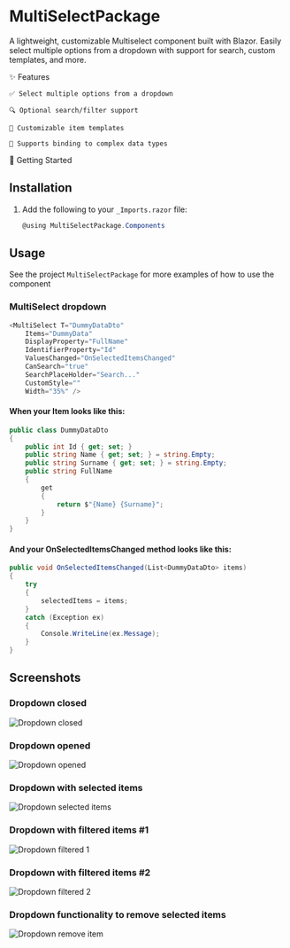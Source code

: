 # MultiSelectPackage

A lightweight, customizable Multiselect component built with Blazor. Easily select multiple options from a dropdown with support for search, custom templates, and more.

✨ Features

    ✅ Select multiple options from a dropdown

    🔍 Optional search/filter support

    🎨 Customizable item templates

    🧩 Supports binding to complex data types


🚀 Getting Started
## Installation
1. Add the following to your `_Imports.razor` file:
    ```csharp
    @using MultiSelectPackage.Components
    ```
## Usage
See the project `MultiSelectPackage` for more examples of how to use the component

### MultiSelect dropdown
```csharp
<MultiSelect T="DummyDataDto"
	Items="DummyData"
	DisplayProperty="FullName"
	IdentifierProperty="Id"
	ValuesChanged="OnSelectedItemsChanged"
	CanSearch="true"
	SearchPlaceHolder="Search..."
	CustomStyle=""
	Width="35%" />
```

#### When your Item looks like this:
```csharp
public class DummyDataDto
{
	public int Id { get; set; }
	public string Name { get; set; } = string.Empty;
	public string Surname { get; set; } = string.Empty;
	public string FullName
	{
		get
		{
			return $"{Name} {Surname}";
		}
	}
}
```

#### And your OnSelectedItemsChanged method looks like this:

```csharp
public void OnSelectedItemsChanged(List<DummyDataDto> items)
{
	try
	{
		selectedItems = items;
	}
	catch (Exception ex)
	{
		Console.WriteLine(ex.Message);
	}
}
```
## Screenshots

### Dropdown closed
![Dropdown closed](https://github.com/user-attachments/assets/52b62d27-8cb5-4dfd-b01f-21089f3f2d27)

### Dropdown opened
![Dropdown opened](https://github.com/user-attachments/assets/4456a168-d161-481c-9579-16badcca7208)

### Dropdown with selected items
![Dropdown selected items](https://github.com/user-attachments/assets/b700618c-0e52-4305-a6aa-1e614b23488c)

### Dropdown with filtered items #1
![Dropdown filtered 1](https://github.com/user-attachments/assets/78dd2dfc-1d3a-47de-80fa-650e79059beb)

### Dropdown with filtered items #2
![Dropdown filtered 2](https://github.com/user-attachments/assets/d3318230-5b14-4e92-bdc4-32da29a884ff)

### Dropdown functionality to remove selected items
![Dropdown remove item](https://github.com/user-attachments/assets/ebc73031-2e90-4b8a-9ed6-2da623a60ee4)

